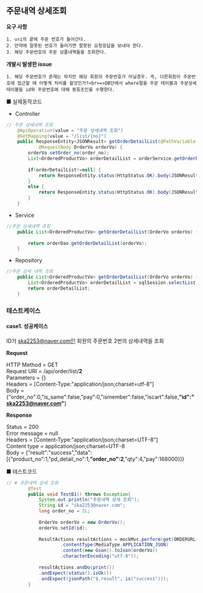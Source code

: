 ## 주문내역 상세조회

 **요구 사항**

	1. uri의 끝에 주문 번호가 들어간다.
 	2. 만약에 잘못된 번호가 들어가면 잘못된 요청응답을 보내야 한다. 
 	3. 해당 주문번호의 주문 상품내역들을 조회한다.



<b>개발시 발생한 issue</b>

	1. 해당 주문번호가 존재는 하지만 해당 회원의 주문번호가 아닐경우. 즉, 다른회원이 주문번호에 접근할 때 어떻게 처리를 할것인가?<br>=>DB단에서 where절을 주문 테이블과 주문상세테이블을 id와 주문번호에 대해 동등조인을 수행한다.



■ 실제동작코드 

- Controller

```java
// 주문 상세내역 조회
	@ApiOperation(value = "주문 상세내역 조회")
	@GetMapping(value = "/list/{no}")
	public ResponseEntity<JSONResult> getOrderDetailList(@PathVariable("no")long order_no,
			@RequestBody OrderVo orderVo) {
		orderVo.setOrder_no(order_no);
		List<OrderedProductVo> orderDetailList = orderService.getOrderDetailList(orderVo);
		
		if(orderDetailList!=null) {
			return ResponseEntity.status(HttpStatus.OK).body(JSONResult.success(orderDetailList));
		}
		else {
			return ResponseEntity.status(HttpStatus.OK).body(JSONResult.fail("해당 주문 상세내역이 유효하지 않습니다."));
		}
	}
```

- Service

```java
//주문 상세내역 조회
	public List<OrderedProductVo> getOrderDetailList(OrderVo orderVo) {
		
		return orderDao.getOrderDetailList(orderVo);
	}
```

- Repository

```java
//주문 상세 내역 조회
	public List<OrderedProductVo> getOrderDetailList(OrderVo orderVo) {
		List<OrderedProductVo> orderDetailList = sqlSession.selectList("order.getOrderDetailList", orderVo);
		return orderDetailList;
	}
```



### 테스트케이스

#### case1.  성공케이스

ID가 ska2253@naver.com인 회원의 주문번호 2번의 상세내역을 조회

**Request**

 HTTP Method = GET<br>
      Request URI = /api/order/list/**2**<br>
       Parameters = {}<br>
          Headers = [Content-Type:"application/json;charset=utf-8"]<br>
             Body = {"order_no":0,"is_same":false,"pay":0,"ismember":false,"iscart":false,**"id":"ska2253@naver.com"**}

**Response**

 Status = 200<br>
    Error message = null<br>
          Headers = [Content-Type:"application/json;charset=UTF-8"]<br>
     Content type = application/json;charset=UTF-8<br>
             Body = {"result":"success","data":[{"product_no":1,"pd_detail_no":1,**"order_no":2**,"qty":4,"pay":168000}]}

■  테스트코드

```java
// # 주문내역 상세 조회
		@Test
		public void TestB1() throws Exception{
			System.out.println("주문내역 상세 조회");
			String id = "ska2253@naver.com";
			long order_no = 2L;
			
			OrderVo orderVo = new OrderVo();
			orderVo.setId(id);
			
			ResultActions resultActions = mockMvc.perform(get(ORDERURL+"/list/{no}",order_no)
					.contentType(MediaType.APPLICATION_JSON)
					.content(new Gson().toJson(orderVo))
					.characterEncoding("utf-8"));
			
			resultActions.andDo(print())
			.andExpect(status().isOk())
			.andExpect(jsonPath("$.result", is("success")));
		}
```

